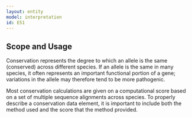 ```yaml
---
layout: entity
model: interpretation
id: E51
---
```


Scope and Usage
---------------

Conservation represents the degree to which an allele is the same (conserved) across different species.   If an allele is the same in many species, it often represents an important functional portion of a gene; variations in the allele may therefore tend to be more pathogenic.

Most conservation calculations are given on a computational score based on a set of multiple sequence alignments across species. To properly describe a conservation data element, it is important to include both the method used and the score that the method provided.
